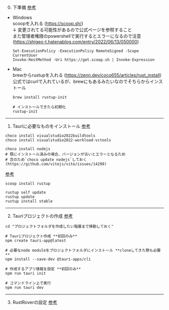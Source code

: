 0. 下準備 [参考](https://tauri.app/v1/guides/getting-started/prerequisites)

- Windows  
    scoopを入れる (https://scoop.sh/)  
    ↓ 変更されてる可能性があるので公式ページを参照すること  
    また管理者権限のpowershellで実行するとエラーになるので注意 (https://shigeo-t.hatenablog.com/entry/2022/06/13/050000)  
    ```
    Set-ExecutionPolicy -ExecutionPolicy RemoteSigned -Scope CurrentUser
    Invoke-RestMethod -Uri https://get.scoop.sh | Invoke-Expression
    ```

- Mac  
    brewからrustupを入れる (https://zenn.dev/coco655/articles/rust_install)
    公式ではcurlで入れているが、brewにもあるみたいなのでそちらからインストール
    ```
    brew install rustup-init

    # インストールできたら初期化
    rustup-init
    ```

---

1. Tauriに必要なものをインストール [参考](https://zenn.dev/suauiya/books/ef2d2c67c546361e4518/viewer/f25ab0480c5e6ec794e4)
```
choco install visualstudio2022buildtools
choco install visualstudio2022-workload-vctools

choco install nodejs
# 既にインストール済みの場合、バージョンが古いとエラーとなるため
# 念のため`choco update nodejs`しておく(https://github.com/vitejs/vite/issues/14299)
```

[参考](https://qiita.com/dozo/items/378452a0c3585f0756dc)
```
scoop install rustup

rustup self update
rustup update
rustup install stable
```

---

2. Tauriプロジェクトの作成 [参考](https://zenn.dev/kumassy/books/6e518fe09a86b2/viewer/521d6b)
```
cd "プロジェクトフォルダを作成したい階層まで移動しておく"

# Tauriプロジェクト作成 **初回のみ**
npm create tauri-app@latest

# 必要なnode moduleをプロジェクトフォルダにインストール **cloneしてきた際も必要**
npm install --save-dev @tauri-apps/cli

# 作成するアプリ情報を設定 **初回のみ**
npm run tauri init

# コマンドライン上で実行
npm run tauri dev
```

---

3. RustRoverの設定 [参考](https://tauri.app/v1/guides/debugging/rustrover/)

